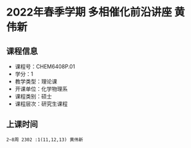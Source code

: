 # 2022年春季学期 多相催化前沿讲座 黄伟新






## 课程信息

- 课程号：CHEM6408P.01
- 学分：1
- 教学类型：理论课
- 开课单位：化学物理系
- 课程类别：硕士
- 课程层次：研究生课程

## 上课时间

```
2~8周 2302 :1(11,12,13) 黄伟新
```

